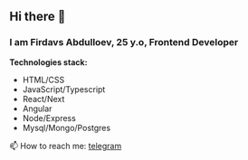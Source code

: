 ## Hi there 👋

### I am Firdavs Abdulloev, 25 y.o, Frontend Developer

**Technologies stack:**
* HTML/CSS
* JavaScript/Typescript
* React/Next
* Angular
* Node/Express
* Mysql/Mongo/Postgres

📫 How to reach me: [telegram](https://t.me/firdavs_abdulloev)


<!--
**firdavs-projects/firdavs-projects** is a ✨ _special_ ✨ repository because its `README.md` (this file) appears on your GitHub profile.

Here are some ideas to get you started:

- 🔭 I’m currently working on ...
- 🌱 I’m currently learning ...
- 👯 I’m looking to collaborate on ...
- 🤔 I’m looking for help with ...
- 💬 Ask me about ...
- 📫 How to reach me: ...
- 😄 Pronouns: ...
- ⚡ Fun fact: ...
-->

